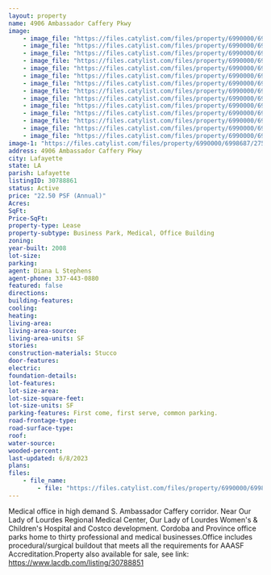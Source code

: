 ```yaml
---
layout: property
name: 4906 Ambassador Caffery Pkwy
image:
    - image_file: "https://files.catylist.com/files/property/6990000/6998687/27551812_edit.png"
    - image_file: "https://files.catylist.com/files/property/6990000/6998687/27551813_edit2.png"
    - image_file: "https://files.catylist.com/files/property/6990000/6998687/27551821_4906_Ambassador_Caffery_Parkway_1.jpg"
    - image_file: "https://files.catylist.com/files/property/6990000/6998687/27551822_4906_Ambassador_Caffery_Parkway_2.jpg"
    - image_file: "https://files.catylist.com/files/property/6990000/6998687/27551825_4906_Ambassador_Caffery_Parkway_12.jpg"
    - image_file: "https://files.catylist.com/files/property/6990000/6998687/27551823_4906_Ambassador_Caffery_Parkway_5.jpg"
    - image_file: "https://files.catylist.com/files/property/6990000/6998687/27551824_4906_Ambassador_Caffery_Parkway_7.jpg"
    - image_file: "https://files.catylist.com/files/property/6990000/6998687/27551826_4906_Ambassador_Caffery_Parkway_3.jpg"
    - image_file: "https://files.catylist.com/files/property/6990000/6998687/27551827_4906_Ambassador_Caffery_Parkway_4.jpg"
    - image_file: "https://files.catylist.com/files/property/6990000/6998687/27551828_4906_Ambassador_Caffery_Parkway_6.jpg"
    - image_file: "https://files.catylist.com/files/property/6990000/6998687/27551829_4906_Ambassador_Caffery_Parkway_8.jpg"
    - image_file: "https://files.catylist.com/files/property/6990000/6998687/27551830_4906_Ambassador_Caffery_Parkway_9.jpg"
    - image_file: "https://files.catylist.com/files/property/6990000/6998687/27551831_4906_Ambassador_Caffery_Parkway_10.jpg"
    - image_file: "https://files.catylist.com/files/property/6990000/6998687/27551832_4906_Ambassador_Caffery_Parkway_11.jpg"
image-1: "https://files.catylist.com/files/property/6990000/6998687/27551802_edit3.png"
address: 4906 Ambassador Caffery Pkwy
city: Lafayette
state: LA
parish: Lafayette
listingID: 30788861
status: Active
price: "22.50 PSF (Annual)"
Acres:
SqFt:
Price-SqFt:
property-type: Lease
property-subtype: Business Park, Medical, Office Building
zoning:
year-built: 2008
lot-size:
parking:
agent: Diana L Stephens
agent-phone: 337-443-0880
featured: false
directions:
building-features:
cooling:
heating:
living-area:
living-area-source:
living-area-units: SF
stories:
construction-materials: Stucco
door-features:
electric:
foundation-details:
lot-features:
lot-size-area:
lot-size-square-feet:
lot-size-units: SF
parking-features: First come, first serve, common parking.
road-frontage-type:
road-surface-type:
roof:
water-source:
wooded-percent:
last-updated: 6/8/2023
plans:
files:
    - file_name: 
        - file: "https://files.catylist.com/files/property/6990000/6998687/raw_27987414_PP_Flyer___4906_Ambassador_Bldg_M1.pdf"
---
```

Medical office in high demand S. Ambassador Caffery corridor. Near Our Lady of Lourdes Regional Medical Center, Our Lady of Lourdes Women's &amp; Children's Hospital and Costco development. Cordoba and Province office parks home to thirty professional and medical businesses.Office includes procedural/surgical buildout that meets all the requirements for AAASF Accreditation.Property also available for sale, see link: https://www.lacdb.com/listing/30788851
